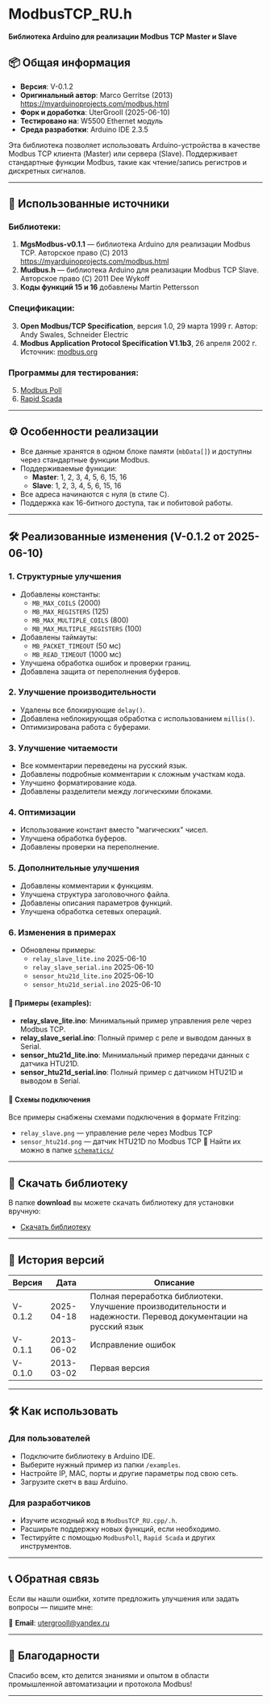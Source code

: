 # ModbusTCP_RU.h  
**Библиотека Arduino для реализации Modbus TCP Master и Slave**

## 📦 Общая информация
- **Версия**: V-0.1.2  
- **Оригинальный автор**: Marco Gerritse (2013) https://myarduinoprojects.com/modbus.html
- **Форк и доработка**: UterGrooll (2025-06-10)  
- **Тестировано на**: W5500 Ethernet модуль  
- **Среда разработки**: Arduino IDE 2.3.5  

Эта библиотека позволяет использовать Arduino-устройства в качестве Modbus TCP клиента (Master) или сервера (Slave). Поддерживает стандартные функции Modbus, такие как чтение/запись регистров и дискретных сигналов.

---

## 🔧 Использованные источники

### Библиотеки:
1. **MgsModbus-v0.1.1** — библиотека Arduino для реализации Modbus TCP. Авторское право (C) 2013 https://myarduinoprojects.com/modbus.html
2. **Mudbus.h** — библиотека Arduino для реализации Modbus TCP Slave. Авторское право (C) 2011 Dee Wykoff  
3. **Коды функций 15 и 16** добавлены Martin Pettersson  

### Спецификации:
3. **Open Modbus/TCP Specification**, версия 1.0, 29 марта 1999 г. Автор: Andy Swales, Schneider Electric  
4. **Modbus Application Protocol Specification V1.1b3**, 26 апреля 2002 г. Источник: [modbus.org](http://www.modbus.org)

### Программы для тестирования:
5. [Modbus Poll](https://www.modbustools.com/download.html)  
6. [Rapid Scada](https://rapidscada.ru/)  

---

## ⚙️ Особенности реализации

- Все данные хранятся в одном блоке памяти (`mbData[]`) и доступны через стандартные функции Modbus.
- Поддерживаемые функции:
  - **Master**: 1, 2, 3, 4, 5, 6, 15, 16  
  - **Slave**: 1, 2, 3, 4, 5, 6, 15, 16  
- Все адреса начинаются с нуля (в стиле C).
- Поддержка как 16-битного доступа, так и побитовой работы.

---

## 🛠 Реализованные изменения (V-0.1.2 от 2025-06-10)

### 1. **Структурные улучшения**
- Добавлены константы:
  - `MB_MAX_COILS` (2000)
  - `MB_MAX_REGISTERS` (125)
  - `MB_MAX_MULTIPLE_COILS` (800)
  - `MB_MAX_MULTIPLE_REGISTERS` (100)
- Добавлены таймауты:
  - `MB_PACKET_TIMEOUT` (50 мс)
  - `MB_READ_TIMEOUT` (1000 мс)
- Улучшена обработка ошибок и проверки границ.
- Добавлена защита от переполнения буферов.

### 2. **Улучшение производительности**
- Удалены все блокирующие `delay()`.
- Добавлена неблокирующая обработка с использованием `millis()`.
- Оптимизирована работа с буферами.

### 3. **Улучшение читаемости**
- Все комментарии переведены на русский язык.
- Добавлены подробные комментарии к сложным участкам кода.
- Улучшено форматирование кода.
- Добавлены разделители между логическими блоками.

### 4. **Оптимизации**
- Использование констант вместо "магических" чисел.
- Улучшена обработка буферов.
- Добавлены проверки на переполнение.

### 5. **Дополнительные улучшения**
- Добавлены комментарии к функциям.
- Улучшена структура заголовочного файла.
- Добавлены описания параметров функций.
- Улучшена обработка сетевых операций.

### 6. **Изменения в примерах**
- Обновлены примеры:
  - `relay_slave_lite.ino` 2025-06-10
  - `relay_slave_serial.ino` 2025-06-10
  - `sensor_htu21d_lite.ino` 2025-06-10
  - `sensor_htu21d_serial.ino` 2025-06-10

#### 📝 Примеры (examples):
- **relay_slave_lite.ino**: Минимальный пример управления реле через Modbus TCP.
- **relay_slave_serial.ino**: Полный пример с реле и выводом данных в Serial.
- **sensor_htu21d_lite.ino**: Минимальный пример передачи данных с датчика HTU21D.
- **sensor_htu21d_serial.ino**: Полный пример с датчиком HTU21D и выводом в Serial.

#### 🧪 Схемы подключения
Все примеры снабжены схемами подключения в формате Fritzing:
- `relay_slave.png` — управление реле через Modbus TCP
- `sensor_htu21d.png` — датчик HTU21D по Modbus TCP
📁 Найти их можно в папке [`schematics/`](schematics/)

---

## 📁 Скачать библиотеку

В папке **download** вы можете скачать библиотеку для установки вручную:

- [Скачать библиотеку](download/ModbusTCP_RU.zip)

---

## 📅 История версий

| Версия     | Дата         | Описание |
|-----------|--------------|----------|
| V-0.1.2   | 2025-04-18   | Полная переработка библиотеки. Улучшение производительности и надежности. Перевод документации на русский язык |
| V-0.1.1   | 2013-06-02   | Исправление ошибок |
| V-0.1.0   | 2013-03-02   | Первая версия |

---

## 🛠 Как использовать

### Для пользователей
- Подключите библиотеку в Arduino IDE.
- Выберите нужный пример из папки `/examples`.
- Настройте IP, MAC, порты и другие параметры под свою сеть.
- Загрузите скетч в ваш Arduino.

### Для разработчиков
- Изучите исходный код в `ModbusTCP_RU.cpp/.h`.
- Расширьте поддержку новых функций, если необходимо.
- Тестируйте с помощью `ModbusPoll`, `Rapid Scada` и других инструментов.

---

## 📞 Обратная связь

Если вы нашли ошибки, хотите предложить улучшения или задать вопросы — пишите мне:

📧 **Email**: [utergrooll@yandex.ru](mailto:utergrooll@yandex.ru)

---

## 🌟 Благодарности

Спасибо всем, кто делится знаниями и опытом в области промышленной автоматизации и протокола Modbus!

---